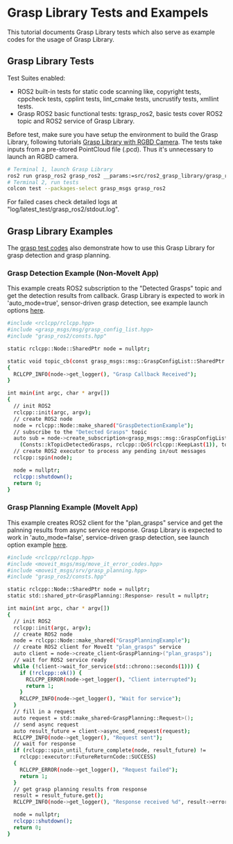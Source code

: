 # Grasp Library Tests and Exampels

This tutorial documents Grasp Library tests which also serve as example codes for the usage of Grasp Library.

## Grasp Library Tests
Test Suites enabled:
* ROS2 built-in tests for static code scanning like, copyright tests, cppcheck tests, cpplint tests, lint_cmake tests, uncrustify tests, xmllint tests.
* Grasp ROS2 basic functional tests: tgrasp_ros2, basic tests cover ROS2 topic and ROS2 service of Grasp Library.

Before test, make sure you have setup the environment to build the Grasp Library, following tutorials [Grasp Library with RGBD Camera](tutorials_1_grasp_library_with_camera.md). The tests take inputs from a pre-stored PointCloud file (.pcd). Thus it's unnecessary to launch an RGBD camera.
```bash
# Terminal 1, launch Grasp Library
ros2 run grasp_ros2 grasp_ros2 __params:=src/ros2_grasp_library/grasp_ros2/cfg/test_grasp_ros2.yaml
# Terminal 2, run tests
colcon test --packages-select grasp_msgs grasp_ros2
```
For failed cases check detailed logs at "log/latest_test/grasp_ros2/stdout.log".

## Grasp Library Examples
The [grasp test codes](../grasp_ros2/tests/tgrasp_ros2.cpp) also demonstrate how to use this Grasp Library for grasp detection and grasp planning.

### Grasp Detection Example (Non-MoveIt App)
This example creats ROS2 subscription to the "Detected Grasps" topic and get the detection results from callback. Grasp Library is expected to work in 'auto_mode=true', sensor-driven grasp detection, see example launch options [here](../grasp_ros2/cfg/grasp_ros2_params.yaml).

```bash
#include <rclcpp/rclcpp.hpp>
#include <grasp_msgs/msg/grasp_config_list.hpp>
#include "grasp_ros2/consts.hpp"

static rclcpp::Node::SharedPtr node = nullptr;

static void topic_cb(const grasp_msgs::msg::GraspConfigList::SharedPtr msg)
{
  RCLCPP_INFO(node->get_logger(), "Grasp Callback Received");
}

int main(int argc, char * argv[])
{
  // init ROS2
  rclcpp::init(argc, argv);
  // create ROS2 node
  node = rclcpp::Node::make_shared("GraspDetectionExample");
  // subscribe to the "Detected Grasps" topic
  auto sub = node->create_subscription<grasp_msgs::msg::GraspConfigList>
    (Consts::kTopicDetectedGrasps, rclcpp::QoS(rclcpp::KeepLast(1)), topic_cb);
  // create ROS2 executor to process any pending in/out messages
  rclcpp::spin(node);

  node = nullptr;
  rclcpp::shutdown();
  return 0;
}
```

### Grasp Planning Example (MoveIt App)
This example creates ROS2 client for the "plan_grasps" service and get the palnning results from async service response. Grasp Library is expected to work in 'auto_mode=false', service-driven grasp detection, see launch option example [here](../grasp_ros2/cfg/test_grasp_ros2.yaml).

```bash
#include <rclcpp/rclcpp.hpp>
#include <moveit_msgs/msg/move_it_error_codes.hpp>
#include <moveit_msgs/srv/grasp_planning.hpp>
#include "grasp_ros2/consts.hpp"

static rclcpp::Node::SharedPtr node = nullptr;
static std::shared_ptr<GraspPlanning::Response> result = nullptr;

int main(int argc, char * argv[])
{
  // init ROS2
  rclcpp::init(argc, argv);
  // create ROS2 node
  node = rclcpp::Node::make_shared("GraspPlanningExample");
  // create ROS2 client for MoveIt "plan_grasps" service
  auto client = node->create_client<GraspPlanning>("plan_grasps");
  // wait for ROS2 service ready
  while (!client->wait_for_service(std::chrono::seconds(1))) {
    if (!rclcpp::ok()) {
      RCLCPP_ERROR(node->get_logger(), "Client interrupted");
      return 1;
    }
    RCLCPP_INFO(node->get_logger(), "Wait for service");
  }
  // fill in a request
  auto request = std::make_shared<GraspPlanning::Request>();
  // send async request
  auto result_future = client->async_send_request(request);
  RCLCPP_INFO(node->get_logger(), "Request sent");
  // wait for response
  if (rclcpp::spin_until_future_complete(node, result_future) !=
    rclcpp::executor::FutureReturnCode::SUCCESS)
  {
    RCLCPP_ERROR(node->get_logger(), "Request failed");
    return 1;
  }
  // get grasp planning results from response
  result = result_future.get();
  RCLCPP_INFO(node->get_logger(), "Response received %d", result->error_code.val);

  node = nullptr;
  rclcpp::shutdown();
  return 0;
}
```

